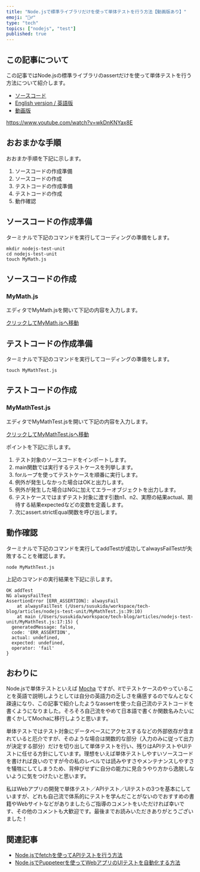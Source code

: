```yaml
---
title: "Node.jsで標準ライブラリだけを使って単体テストを行う方法【動画版あり】"
emoji: "🙆‍♂️"
type: "tech"
topics: ["nodejs", "test"]
published: true
---
```


## この記事について

この記事ではNode.jsの標準ライブラリのassertだけを使って単体テストを行う方法について紹介します。

- [ソースコード](https://gist.github.com/tatsuyasusukida/4e90436db3bf48ab6e840c098c701ea3#file-mymath-js)
- [English version / 英語版](https://gist.github.com/tatsuyasusukida/4e90436db3bf48ab6e840c098c701ea3)
- [動画版](https://www.youtube.com/watch?v=wkDnKNYax8E)

https://www.youtube.com/watch?v=wkDnKNYax8E



## おおまかな手順

おおまか手順を下記に示します。

1. ソースコードの作成準備
2. ソースコードの作成
3. テストコードの作成準備
4. テストコードの作成
5. 動作確認



## ソースコードの作成準備

ターミナルで下記のコマンドを実行してコーディングの準備をします。

```shell
mkdir nodejs-test-unit
cd nodejs-test-unit
touch MyMath.js
```



## ソースコードの作成

### MyMath.js

エディタでMyMath.jsを開いて下記の内容を入力します。

[クリックしてMyMath.jsへ移動](#file-mymath-js)



## テストコードの作成準備

ターミナルで下記のコマンドを実行してコーディングの準備をします。

```shell
touch MyMathTest.js
```



## テストコードの作成

### MyMathTest.js

エディタでMyMathTest.jsを開いて下記の内容を入力します。

[クリックしてMyMathTest.jsへ移動](#file-mymathtest-js)

ポイントを下記に示します。

1. テスト対象のソースコードをインポートします。
2. main関数では実行するテストケースを列挙します。
3. forループを使ってテストケースを順番に実行します。
4. 例外が発生しなかった場合はOKと出力します。
5. 例外が発生した場合はNGに加えてエラーオブジェクトを出力します。
6. テストケースではまずテスト対象に渡す引数n1、n2、実際の結果actual、期待する結果expectedなどの変数を定義します。
7. 次にassert.strictEqual関数を呼び出します。



## 動作確認

ターミナルで下記のコマンドを実行してaddTestが成功してalwaysFailTestが失敗することを確認します。

```shell
node MyMathTest.js
```

上記のコマンドの実行結果を下記に示します。

```
OK addTest
NG alwaysFailTest
AssertionError [ERR_ASSERTION]: alwaysFail
    at alwaysFailTest (/Users/susukida/workspace/tech-blog/articles/nodejs-test-unit/MyMathTest.js:39:10)
    at main (/Users/susukida/workspace/tech-blog/articles/nodejs-test-unit/MyMathTest.js:17:15) {
  generatedMessage: false,
  code: 'ERR_ASSERTION',
  actual: undefined,
  expected: undefined,
  operator: 'fail'
}
```



## おわりに

Node.jsで単体テストといえば [Mocha](https://mochajs.org/) ですが、itでテストケースのやっていることを英語で説明しようとしては自分の英語力の乏しさを痛感するのでなんとなく疎遠になり、この記事で紹介したようなassertを使った自己流のテストコードを書くようになりました。そろそろ自己流をやめて日本語で書くか関数名みたいに書くかしてMochaに移行しようと思います。

単体テストではテスト対象にデータベースにアクセスするなどの外部依存が含まれていると厄介ですが、そのような場合は関数的な部分（入力のみに従って出力が決定する部分）だけを切り出して単体テストを行い、残りはAPIテストやUIテストに任せる方針にしています。理想をいえば単体テストしやすいソースコードを書ければ良いのですが今の私のレベルでは読みやすさやメンテナンスしやすさを犠牲にしてしまうため、背伸びせずに自分の能力に見合うやり方から逸脱しないように気をつけたいと思います。

私はWebアプリの開発で単体テスト／APIテスト／UIテストの3つを基本にしていますが、どれも自己流で体系的にテストを学んだことがないのでおすすめの書籍やWebサイトなどがありましたらご指導のコメントをいただければ幸いです、その他のコメントも大歓迎です。最後までお読みいただきありがとうございました！



## 関連記事

- [Node.jsでfetchを使ってAPIテストを行う方法](https://gist.github.com/tatsuyasusukida/c21445d4a36b07013d79b2baa54e6d61)
- [Node.jsでPuppeteerを使ってWebアプリのUIテストを自動化する方法](https://zenn.dev/tatsuyasusukida/articles/nodejs-test-e2e-puppeteer)
